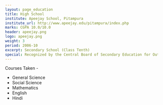 ```yaml
---
layout: page_education
title: High School
institute: Apeejay School, Pitampura
institute_url: http://www.apeejay.edu/pitampura/index.php
marks: CGPA 10.0/10.0
header: apeejay.png
logo: apeejay.png
weight: 3
period: 2006-10
excerpt: Secondary School (Class Tenth)
special: Recognized by the Central Board of Secondary Education for Outstanding Academic Performance
---
```

Courses Taken - 

 - General Science
 - Social Science
 - Mathematics
 - English
 - Hindi